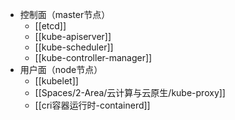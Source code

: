 - 控制面（master节点）
	- [[etcd]]
	- [[kube-apiserver]]
	- [[kube-scheduler]]
	- [[kube-controller-manager]]
- 用户面（node节点）
	- [[kubelet]]
	- [[Spaces/2-Area/云计算与云原生/kube-proxy]]
	- [[cri容器运行时-containerd]]
